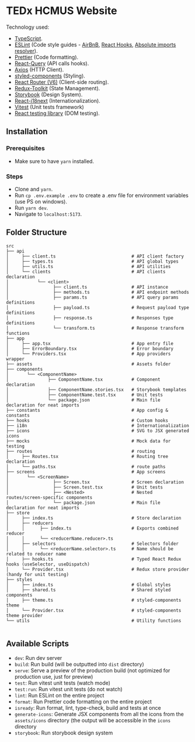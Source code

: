 # TEDx HCMUS Website

Technology used:

- [TypeScript](https://www.typescriptlang.org/).
- [ESLint](https://eslint.org/) (Code style guides - [AirBnB](https://github.com/airbnb/javascript), [React Hooks](https://reactjs.org/docs/hooks-rules.html), [Absolute imports resolver](https://www.npmjs.com/package/eslint-import-resolver-typescript)).
- [Prettier](https://prettier.io/) (Code formatting).
- [React-Query](https://react-query.tanstack.com/) (API calls hooks).
- [Axios](https://axios-http.com/) (HTTP Client).
- [styled-components](https://styled-components.com/) (Styling).
- [React Router (V6)](https://reactrouter.com/) (Client-side routing).
- [Redux-Toolkit](https://redux-toolkit.js.org/) (State Management).
- [Storybook](https://storybook.js.org/) (Design System).
- [React-i18next](https://react.i18next.com/) (Internationalization).
- [Vitest](https://vitest.dev/) (Unit tests framework)
- [React testing library](https://testing-library.com/docs/react-testing-library/intro/) (DOM testing).

## Installation

### Prerequisites

- Make sure to have `yarn` installed.

### Steps

- Clone and `yarn`.
- Run `cp .env.example .env` to create a .env file for environment variables (use PS on windows).
- Run `yarn dev`.
- Navigate to `localhost:5173`.

## Folder Structure

```shell
src
├── api
│     ├── client.ts                             # API client factory
│     ├── types.ts                              # API global types
│     ├── utils.ts                              # API utilities
│     └── clients                               # API clients declaration
│           └── <client>
│                 ├── client.ts                 # API instance
│                 ├── methods.ts                # API endpoint methods
│                 ├── params.ts                 # API query params definitions
│                 ├── payload.ts                # Request payload type definitions
│                 ├── response.ts               # Responses type definitions
│                 └── transform.ts              # Response transform functions
├── app
│     ├── app.tsx                               # App entry file
│     ├── ErrorBoundary.tsx                     # Error boundary
│     └── Providers.tsx                         # App providers wrapper
├── assets                                      # Assets folder
├── components
│       └── <ComponentName>
│               ├── ComponentName.tsx           # Component declaration
│               ├── ComponentName.stories.tsx   # Storybook templates
│               ├── ComponentName.test.tsx      # Unit tests
│               └── package.json                # Main file declaration for neat imports
├── constants                                   # App config & constants
├── hooks                                       # Custom hooks
├── i18n                                        # Internationalization
├── icons                                       # SVG to JSX generated icons
├── mocks                                       # Mock data for testing
├── routes                                      # routing
│     ├── Routes.tsx                            # Routing tree declaration
│     └── paths.tsx                             # route paths
├── screens                                     # App screens
│       └── <ScreenName>
│                 ├── Screen.tsx                # Screen declaration
│                 ├── Screen.test.tsx           # Unit tests
│                 ├── <Nested>                  # Nested routes/screen-specific components
│                 └── package.json              # Main file declaration for neat imports
├── store
│     ├── index.ts                              # Store declaration
│     ├── reducers
│     │      ├── index.ts                       # Exports combined reducer
│     │      └── <reducerName.reducer>.ts
│     ├── selectors                             # Selectors folder
│     │      └── <reducerName.selector>.ts      # Name should be related to reducer name
│     ├── hooks.ts                              # Typed React Redux hooks (useSelector, useDispatch)
│     └── Provider.tsx                          # Redux store provider (handy for unit testing)
├── styles
│     ├── index.ts                              # Global styles
│     ├── shared.ts                             # Shared styled components
│     ├── theme.ts                              # styled-components theme
│     └── Provider.tsx                          # styled-components theme provider
└── utils                                       # Utility functions


```

## Available Scripts

- `dev`: Run dev server
- `build`: Run build (will be outputted into `dist` directory)
- `serve`: Serve a preview of the production build (not optimized for production use, just for preview)
- `test`: Run vitest unit tests (watch mode)
- `test:run`: Run vitest unit tests (do not watch)
- `lint`: Run ESLint on the entire project
- `format`: Run Prettier code formatting on the entire project
- `isready`: Run format, lint, type-check, build and tests at once
- `generate-icons`: Generate JSX components from all the icons from the `assets/icons` directory (the output will be accessible in the `icons` directory
- `storybook`: Run storybook design system

